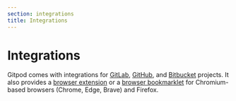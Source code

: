 ```yaml
---
section: integrations
title: Integrations
---
```


<script context="module">
  export const prerender = true;
</script>

# Integrations

Gitpod comes with integrations for [GitLab](/docs/gitlab-integration), [GitHub](/docs/github-integration), and [Bitbucket](/docs/bitbucket-integration) projects. It also provides a [browser extension](/docs/browser-extension) or a [browser bookmarklet](/docs/browser-bookmarklet) for Chromium-based browsers (Chrome, Edge, Brave) and Firefox.
